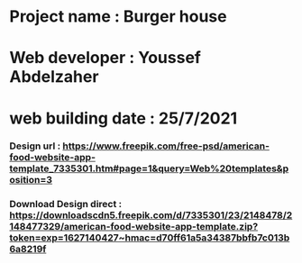 # Project name : Burger house

# Web developer : Youssef Abdelzaher

# web building date : 25/7/2021

### Design url : https://www.freepik.com/free-psd/american-food-website-app-template_7335301.htm#page=1&query=Web%20templates&position=3

### Download Design direct : https://downloadscdn5.freepik.com/d/7335301/23/2148478/2148477329/american-food-website-app-template.zip?token=exp=1627140427~hmac=d70ff61a5a34387bbfb7c013b6a8219f
